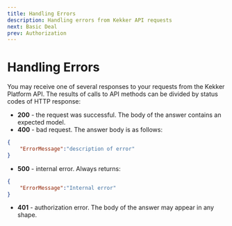 ```yaml
---
title: Handling Errors
description: Handling errors from Kekker API requests
next: Basic Deal
prev: Authorization
---
```


# Handling Errors

You may receive one of several responses to your requests from the Kekker Platform API. 
The results of calls to API methods can be divided by status codes of HTTP response:

* **200** - the request was successful. The body of the answer contains an expected model.
* **400** - bad request. The answer body is as follows:
```json
{
    "ErrorMessage":"description of error"
}
```
* **500** - internal error. Always returns:
```json
{
    "ErrorMessage":"Internal error"
}
```
* **401** - authorization error. The body of the answer may appear in any shape.

